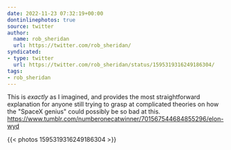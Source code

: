 ```yaml
---
date: 2022-11-23 07:32:19+00:00
dontinlinephotos: true
source: twitter
author:
  name: rob_sheridan
  url: https://twitter.com/rob_sheridan/
syndicated:
- type: twitter
  url: https://twitter.com/rob_sheridan/status/1595319316249186304/
tags:
- rob_sheridan
---
```


This is *exactly* as I imagined, and provides the most straightforward explanation for anyone still trying to grasp at complicated theories on how the "SpaceX genius" could possibly be so bad at this. https://www.tumblr.com/numberonecatwinner/701567544684855296/elon-wyd 

{{< photos 1595319316249186304 >}}
